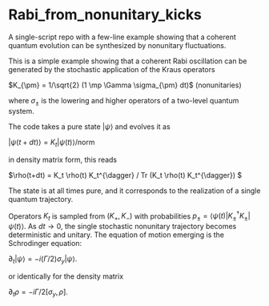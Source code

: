 # Rabi_from_nonunitary_kicks
A single-script repo with a few-line example showing that a coherent quantum evolution can be synthesized by nonunitary fluctuations.

This is a simple example showing that a coherent Rabi oscillation can be generated by the stochastic
application of the Kraus operators 

$K_{\pm} = 1/\sqrt{2} (1 \mp \Gamma \sigma_{\pm} dt)$ (nonunitaries)

where $\sigma_{\pm}$ is the lowering and higher operators of a two-level quantum system.

The code takes a pure state $|\psi\rangle$
and evolves it as

$|\psi (t+dt)\rangle = K_t |\psi(t)\rangle$/norm

in density matrix form, this reads

$\rho(t+dt) =  K_t  \rho(t) K_t^{\dagger} / Tr (K_t  \rho(t) K_t^{\dagger}) $

The state is at all times pure, and it corresponds to the realization of a single quantum trajectory.

Operators $K_t$ is sampled from $(K_+,K_-)$ with probabilities 
$p_{\pm} = \langle \psi(t) |K_{\pm}^{\dagger} K_{\pm} |\psi(t)\rangle$.
As $dt\rightarrow 0$, the single stochastic nonunitary trajectory becomes deterministic and unitary.
The equation of motion emerging is the Schrodinger equation:

$\partial_t |\psi\rangle = -i(\Gamma/2)\sigma_y |\psi\rangle.$

or identically for the density matrix

$\partial_t \rho = -i \Gamma/2 [\sigma_y,\rho].$



